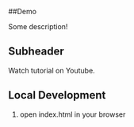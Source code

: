 ##Demo

Some description!

##  Subheader 

Watch tutorial on Youtube.


## Local Development

1. open index.html in your browser
